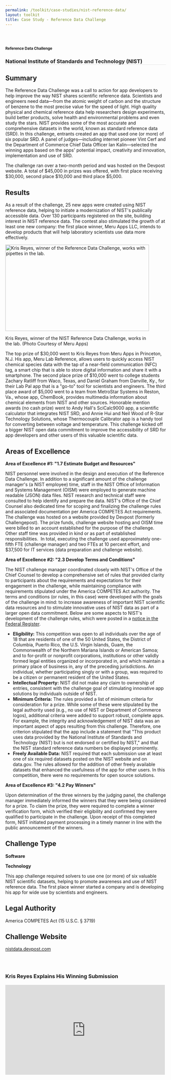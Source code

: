 ```yaml
---
permalink: /toolkit/case-studies/nist-reference-data/
layout: toolkit
title: Case Study - Reference Data Challenge
---
```




<!--// OPEN #page-wrap //-->
<div id="page-wrap">


<div class="inner-page-wrap has-no-sidebar portfolio-type-standard row clearfix">

<!-- OPEN article -->
<article
class="portfolio-article col-sm-12 clearfix post-65 portfolio type-portfolio status-publish has-post-thumbnail hentry portfolio-category-software portfolio-category-1-7 portfolio-category-2-3 portfolio-category-4-2"
id="65" itemscope="" itemtype="http://schema.org/CreativeWork">



<div class="portfolio-item-content">


<div class="container port-detail-media-container"><!-- OPEN .container -->

<figure class="media-wrap col-sm-12">
</figure>

</div><!-- CLOSE .container -->

<div class="grid-container usa-section">

<section class="article-body-wrap col-sm-9">
<section class="portfolio-detail-description">
<div class="body-text clearfix" itemprop="description">
<section class="container">
<div class="row">
<div class="blank_spacer col-sm-12 " style="height:30px;"></div>
</div>
</section>
<section class="container">
<div class="row">
<div class="spb_content_element col-sm-12 spb_text_column">
<div class="spb_wrapper clearfix">
<h1>Reference Data Challenge</h1>
<h3 style="border-bottom: 1px solid #e4e4e4;" class="spb-heading spb-text-heading"><span>National Institute of Standards and Technology (NIST)</span>
</h3>

<h2>Summary</h2>
<p>The Reference Data Challenge was a call to action for app
developers to help improve the way NIST shares scientific
reference data. Scientists and engineers need data—from the
atomic weight of carbon and the structure of benzene to the
most precise value for the speed of light. High quality
physical and chemical reference data help researchers design
experiments, build better products, solve health and
environmental problems and even study the stars. NIST
provides some of the most accurate and comprehensive
datasets in the world, known as standard reference data
(SRD). In this challenge, entrants created an app that used
one (or more) of six popular SRD. A panel of
judges—including internet pioneer Vint Cerf and the
Department of Commerce Chief Data Officer Ian Kalin—selected
the winning apps based on the apps' potential impact,
creativity and innovation, implementation and use of
SRD.</p>
<p>The challenge ran over a two-month period and was hosted on
the Devpost website. A total of $45,000 in prizes was
offered, with first place receiving $30,000, second place
$10,000 and third place $5,000.</p>
<h2>Results</h2>
<p>As a result of the challenge, 25 new apps were created using
NIST reference data, helping to initiate a modernization of
NIST's publically accessible data. Over 130 participants
registered on the site, building interest in NIST reference
data. The contest also stimulated the growth of at least one
new company: the first place winner, Meru Apps LLC, intends
to develop products that will help laboratory scientists use
data more effectively.</p>
<div id="attachment_8195" style="max-width: 460px"
class="wp-caption alignleft"><a
href="{{ site.baseurl }}/assets/images/toolkit/case-studies/NIST-Reference-Data-Challenge-e1474484166844.jpg"><img
class="wp-image-8195"
src="{{ site.baseurl }}/assets/images/toolkit/case-studies/NIST-Reference-Data-Challenge-e1474484166844.jpg"
alt="Kris Reyes, winner of the Reference Data Challenge, works with pipettes in the lab."
sizes="(max-width: 450px) 100vw, 450px" width="450"
height="270"></a>
<p class="wp-caption-text">Kris Reyes, winner of the NIST
Reference Data Challenge, works in the lab. (Photo
Courtesy of Meru Apps)</p></div>
<p>The top prize of $30,000 went to Kris Reyes from Meru Apps in
Princeton, N.J. His app, Meru Lab Reference, allows users to
quickly access NIST chemical species data with the tap of a
near-field communication (NFC) tag, a smart chip that is
able to store digital information and share it with a
smartphone. The second place prize of $10,000 went to
college students Zachary Ratliff from Waco, Texas, and
Daniel Graham from Danville, Ky., for their Lab Pal app that
is a "go-to" tool for scientists and engineers. The third
place award of $5,000 went to a team from MetroStar Systems
in Reston, Va., whose app, ChemBook, provides multimedia
information about chemical elements from NIST and other
sources. Honorable mention awards (no cash prize) went to
Andy Hall's SciCalc9000 app, a scientific calculator that
integrates NIST SRD, and Annie Hui and Neil Wood of R-Star
Technology Solutions, whose Thermocouple Calibrator app is a
handy tool for converting between voltage and temperature.
This challenge kicked off a bigger NIST open data commitment
to improve the accessibility of SRD for app developers and
other users of this valuable scientific data.</p>
<h2>Areas of Excellence</h2>
<p><strong>Area of Excellence #1: "1.7 Estimate Budget and
Resources"</strong></p>
<p>NIST personnel were involved in the design and execution of
the Reference Data Challenge. In addition to a significant
amount of the challenge manager's (a NIST employee) time,
staff in the NIST Office of Information and Systems
Management (OISM) were employed to generate machine readable
(JSON) data files. NIST research and technical staff were
consulted to help identify and prepare the data. NIST's
Office of the Chief Counsel also dedicated time for scoping
and finalizing the challenge rules and associated
documentation per America COMPETES Act requirements. The
challenge was hosted on a website provided by Devpost
(formerly Challengepost). The prize funds, challenge website
hosting and OISM time were billed to an account established
for the purpose of the challenge. Other staff time was
provided in kind or as part of established responsibilities.&nbsp;
In total, executing the challenge used approximately
one-fifth FTE (challenge manager) and two FTEs at 10 percent
effort, and $37,500 for IT services (data preparation and
challenge website).</p>
<p><strong>Area of Excellence #2: "2.3 Develop Terms and
Conditions"</strong></p>
<p>The NIST challenge manager coordinated closely with NIST's
Office of the Chief Counsel to develop a comprehensive set
of rules that provided clarity to participants about the
requirements and expectations for their engagement in the
challenge, while maintaining compliance with requirements
stipulated under the America COMPETES Act authority. The
terms and conditions (or rules, in this case) were developed
with the goals of the challenge in mind: to increase
awareness of important NIST scientific data resources and to
stimulate innovative uses of NIST data as part of a larger
open data commitment. Below are some aspects to NIST's
development of the challenge rules, which were posted in a
<a href="https://www.federalregister.gov/articles/2015/07/22/2015-17865/announcement-of-requirements-and-registration-for-national-institute-of-standards-and-technology">notice
in the Federal Register</a>.</p>
<ul>
<li><strong>Eligibility:</strong> This competition was open
to all individuals over the age of 18 that are residents
of one of the 50 United States, the District of
Columbia, Puerto Rico, the U.S. Virgin Islands, Guam,
the Commonwealth of the Northern Mariana Islands or
American Samoa; and to for-profit or nonprofit
corporations, institutions or other validly formed legal
entities organized or incorporated in, and which
maintain a primary place of business in, any of the
preceding jurisdictions. An individual, whether
participating singly or with a group, was required to be
a citizen or permanent resident of the United States.
</li>
<li><strong>Intellectual Property:</strong> NIST did not
make any claim to ownership of entries, consistent with
the challenge goal of stimulating innovative app
solutions by individuals outside of NIST.
</li>
<li><strong>Minimum Criteria:</strong> The rules provided a
list of minimum criteria for consideration for a prize.
While some of these were stipulated by the legal
authority used (e.g., no use of NIST or Department of
Commerce logos), additional criteria were added to
support robust, complete apps. For example, the
integrity and acknowledgement of NIST data was an
important aspect of apps resulting from this challenge.
Therefore, one criterion stipulated that the app include
a statement that "This product uses data provided by the
National Institute of Standards and Technology (NIST)
but is not endorsed or certified by NIST," and that the
NIST standard reference data numbers be displayed
prominently.
</li>
<li><strong>Freely Available Data:</strong> NIST required
that each submission use at least one of six required
datasets posted on the NIST website and on data.gov. The
rules allowed for the addition of other freely available
datasets that enhanced the usefulness of the app for
other users. In this competition, there were no
requirements for open source solutions.
</li>
</ul>
<p><strong>Area of Excellence #3: "4.2 Pay Winners"</strong></p>
<p>Upon determination of the three winners by the judging panel,
the challenge manager immediately informed the winners that
they were being considered for a prize. To claim the prize,
they were required to complete a winner verification form,
which verified their eligibility and confirmed they were
qualified to participate in the challenge. Upon receipt of
this completed form, NIST initiated payment processing in a
timely manner in line with the public announcement of the
winners.</p>
<h2>Challenge Type</h2>
<p><strong>Software</strong></p>
<p><strong>Technology</strong></p>
<p>This app challenge required solvers to use one (or more) of
six valuable NIST scientific datasets, helping to promote
awareness and use of NIST reference data. The first place
winner started a company and is developing his app for wide
use by scientists and engineers.</p>
<h2>Legal Authority</h2>
<p>America COMPETES Act (15 U.S.C. § 3719)</p>
<h2></h2>
<h2>Challenge Website</h2>
<p>
<a href="http://nistdata.devpost.com">nistdata.devpost.com</a>
</p>

</div>
</div>
</div>
</section>
<section class="container">
<div class="row">
<div class="blank_spacer col-sm-12 " style="height:30px;"></div>
</div>
</section>
<section class="container">
<div class="row">
<div class="spb_video_widget spb_content_element col-sm-12">
<div class="spb_wrapper">
<h3 class="spb-heading spb_video_heading"><span>Kris Reyes Explains His Winning Submission</span>
</h3>
<div class="sf-video-wrap">
<iframe src="https://www.youtube.com/embed/NoaQEiz3CGg?feature=oembed"
allowfullscreen="" width="500" height="281"
frameborder="0"></iframe>
</div>
</div>
</div>
</div>
</section>

</div>
</section>
</section>


</div>


</div>


<!-- CLOSE article -->
</article>

</div>


<!--// WordPress Hook //-->

<!--// CLOSE #page-wrap //-->
